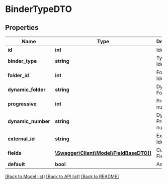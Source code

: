 # BinderTypeDTO

## Properties
Name | Type | Description | Notes
------------ | ------------- | ------------- | -------------
**id** | **int** | Identifier | [optional] 
**binder_type** | **string** | Type Identifier | [optional] 
**folder_id** | **int** | Folder Identifier | [optional] 
**dynamic_folder** | **string** | Dynamic Folder | [optional] 
**progressive** | **int** | Progressive number | [optional] 
**dynamic_number** | **string** | Dynamic Progressive number | [optional] 
**external_id** | **string** | External Identifier | [optional] 
**fields** | [**\Swagger\Client\Model\FieldBaseDTO[]**](FieldBaseDTO.md) | Custom Fields | [optional] 
**default** | **bool** | As default | [optional] 

[[Back to Model list]](../README.md#documentation-for-models) [[Back to API list]](../README.md#documentation-for-api-endpoints) [[Back to README]](../README.md)


